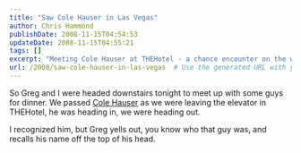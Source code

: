```yaml
---
title: "Saw Cole Hauser in Las Vegas"
author: Chris Hammond
publishDate: 2008-11-15T04:54:53
updateDate: 2008-11-15T04:55:21
tags: []
excerpt: "Meeting Cole Hauser at THEHotel - a chance encounter on the way to dinner. Find out how Greg recognized the famous actor off the top of his head."
url: /2008/saw-cole-hauser-in-las-vegas  # Use the generated URL with year
---
```

<p>So Greg and I were headed downstairs tonight to meet up with some guys for dinner. We passed <a href="https://www.imdb.com/name/nm0369513/" target="_blank">Cole Hauser</a> as we were leaving the elevator in THEHotel, he was heading in, we were heading out. </p>  <p>I recognized him, but Greg yells out, you know who that guy was, and recalls his name off the top of his head.</p>

